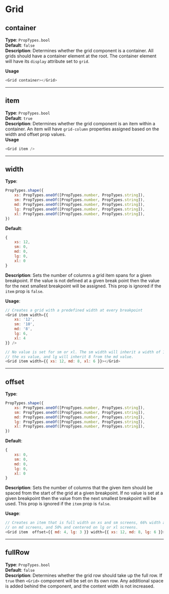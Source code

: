 # Grid

## container
__Type__: `PropTypes.bool`  
__Default__: `false`  
__Description__: Determines whether the grid component is a container. All grids 
should have a container element at the root. The container element will have its
`display` attribute set to `grid`.

__Usage__
```Javascript
<Grid container></Grid>
```

--- 

## item
__Type__: `PropTypes.bool`  
__Default__: `true`  
__Description__: Determines whether the grid component is an item within a container.
An item will have `grid-column` properties assigned based on the width and offset
prop values.   
__Usage__
```Javascript
<Grid item />
```

--- 

## width
__Type__: 
```Javascript
PropTypes.shape({
    xs: PropTypes.oneOf([PropTypes.number, PropTypes.string]),
    sm: PropTypes.oneOf([PropTypes.number, PropTypes.string]),
    md: PropTypes.oneOf([PropTypes.number, PropTypes.string]),
    lg: PropTypes.oneOf([PropTypes.number, PropTypes.string]),
    xl: PropTypes.oneOf([PropTypes.number, PropTypes.string]),
})
```
__Default__: 
```Javascript
{
    xs: 12,
    sm: 0,
    md: 0,
    lg: 0,
    xl: 0
}
```
__Description__: Sets the number of columns a grid item spans for a given breakpoint.
If the value is not defined at a given break point then the value for the next 
smallest breakpoint will be assigned. This prop is ignored if the `item` prop is 
`false`.  

__Usage__:
```Javascript
// Creates a grid with a predefined width at every breakpoint
<Grid item width={{
    xs: '12',
    sm: '10',
    md: '8',
    lg: 6,
    xl: 4
}} />

// No value is set for sm or xl. The sm width will inherit a width of 12 from
// the xs value, and lg will inherit 8 from the md value.
<Grid item width={{ xs: 12, md: 8, xl: 6 }}></Grid>
```

--- 

## offset
__Type__:
```Javascript
PropTypes.shape({
    xs: PropTypes.oneOf([PropTypes.number, PropTypes.string]),
    sm: PropTypes.oneOf([PropTypes.number, PropTypes.string]),
    md: PropTypes.oneOf([PropTypes.number, PropTypes.string]),
    lg: PropTypes.oneOf([PropTypes.number, PropTypes.string]),
    xl: PropTypes.oneOf([PropTypes.number, PropTypes.string]),
})
```
__Default__: 
```Javascript
{
    xs: 0,
    sm: 0,
    md: 0,
    lg: 0,
    xl: 0
}
```
__Description__: Sets the number of columns that the given item should be spaced from
the start of the grid at a given breakpoint. If no value is set at a given breakpoint
then the value from the next smallest breakpoint will be used. This prop is ignored 
if the `item` prop is `false`.

__Usage__:
```Javascript
// Creates an item that is full width on xs and sm screens, 66% width and centered 
// on md screens, and 50% and centered on lg or xl screens.
<Grid item  offset={{ md: 4, lg: 3 }} width={{ xs: 12, md: 8, lg: 6 }}>
```

--- 

## fullRow
__Type__: `PropTypes.bool`  
__Default__: `false`  
__Description__: Determines whether the grid row should take up the full row. If 
`true` then `<Grid>` component will be set on its own row. Any additional space is
added behind the component, and the content width is not increased.
